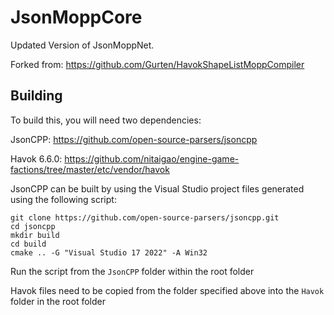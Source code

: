 # JsonMoppCore
Updated Version of JsonMoppNet.

Forked from: https://github.com/Gurten/HavokShapeListMoppCompiler

## Building

To build this, you will need two dependencies:

JsonCPP: https://github.com/open-source-parsers/jsoncpp

Havok 6.6.0: https://github.com/nitaigao/engine-game-factions/tree/master/etc/vendor/havok

JsonCPP can be built by using the Visual Studio project files generated using the following script:
```
git clone https://github.com/open-source-parsers/jsoncpp.git
cd jsoncpp
mkdir build
cd build
cmake .. -G "Visual Studio 17 2022" -A Win32
```
Run the script from the ``JsonCPP`` folder within the root folder

Havok files need to be copied from the folder specified above into the ``Havok`` folder in the root folder
